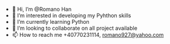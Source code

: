 - 👋 Hi, I’m @Romano Han
- 👀 I’m interested in developing my Pyhthon skills
- 🌱 I’m currently learning Python
- 💞️ I’m looking to collaborate on all project available
- 📫 How to reach me +40770231114, romano927@yahoo.com

<!---
Romano Han/Romano Han is a ✨ special ✨ repository because its `README.md` (this file) appears on your GitHub profile.
You can click the Preview link to take a look at your changes.
--->
